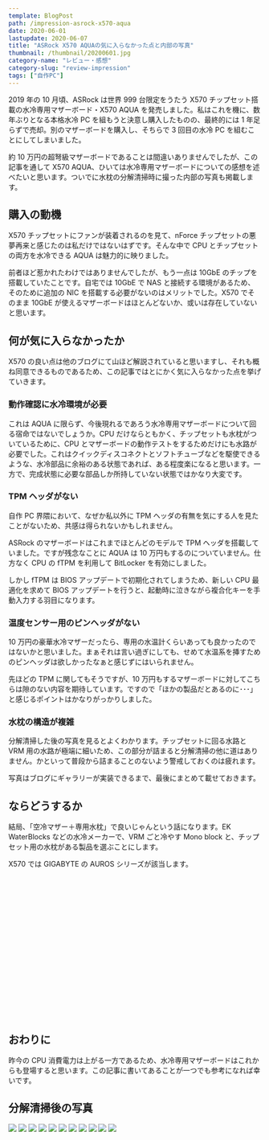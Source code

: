 ```yaml
---
template: BlogPost
path: /impression-asrock-x570-aqua
date: 2020-06-01
lastupdate: 2020-06-07
title: "ASRock X570 AQUAの気に入らなかった点と内部の写真"
thumbnail: /thumbnail/20200601.jpg
category-name: "レビュー・感想"
category-slug: "review-impression"
tags: ["自作PC"]
---
```


2019 年の 10 月頃、ASRock は世界 999 台限定をうたう X570 チップセット搭載の水冷専用マザーボード・X570 AQUA を発売しました。私はこれを機に、数年ぶりとなる本格水冷 PC を組もうと決意し購入したものの、最終的には 1 年足らずで売却。別のマザーボードを購入し、そちらで 3 回目の水冷 PC を組むことにしてしまいました。

約 10 万円の超弩級マザーボードであることは間違いありませんでしたが、この記事を通して X570 AQUA、ひいては水冷専用マザーボードについての感想を述べたいと思います。ついでに水枕の分解清掃時に撮った内部の写真も掲載します。

## 購入の動機

X570 チップセットにファンが装着されるのを見て、nForce チップセットの悪夢再来と感じたのは私だけではないはずです。そんな中で CPU とチップセットの両方を水冷できる AQUA は魅力的に映りました。

前者ほど惹かれたわけではありませんでしたが、もう一点は 10GbE のチップを搭載していたことです。自宅では 10GbE で NAS と接続する環境があるため、そのために追加の NIC を搭載する必要がないのはメリットでした。X570 でそのまま 10GbE が使えるマザーボードはほとんどないか、或いは存在していないと思います。

## 何が気に入らなかったか

X570 の良い点は他のブログにて山ほど解説されていると思いますし、それも概ね同意できるものであるため、この記事ではとにかく気に入らなかった点を挙げていきます。

### 動作確認に水冷環境が必要

これは AQUA に限らず、今後現れるであろう水冷専用マザーボードについて回る宿命ではないでしょうか。CPU だけならともかく、チップセットも水枕がついているために、CPU とマザーボードの動作テストをするためだけにも水路が必要でした。これはクイックディスコネクトとソフトチューブなどを駆使できるような、水冷部品に余裕のある状態であれば、ある程度楽になると思います。一方で、完成状態に必要な部品しか所持していない状態ではかなり大変です。

### TPM ヘッダがない

自作 PC 界隈において、なぜか私以外に TPM ヘッダの有無を気にする人を見たことがないため、共感は得られないかもしれません。

ASRock のマザーボードはこれまでほとんどのモデルで TPM ヘッダを搭載していました。ですが残念なことに AQUA は 10 万円もするのについていません。仕方なく CPU の fTPM を利用して BitLocker を有効にしました。

しかし fTPM は BIOS アップデートで初期化されてしまうため、新しい CPU 最適化を求めて BIOS アップデートを行うと、起動時に泣きながら複合化キーを手動入力する羽目になります。

### 温度センサー用のピンヘッダがない

10 万円の豪華水冷マザーだったら、専用の水温計くらいあっても良かったのではないかと思いました。まぁそれは言い過ぎにしても、せめて水温系を挿すためのピンヘッダは欲しかったなぁと感じずにはいられません。

先ほどの TPM に関してもそうですが、10 万円もするマザーボードに対してこちらは隙のない内容を期待しています。ですので「ほかの製品だとあるのに･･･」と感じるポイントはかなりがっかりしました。

### 水枕の構造が複雑

分解清掃した後の写真を見るとよくわかります。チップセットに回る水路と VRM 用の水路が極端に細いため、この部分が詰まると分解清掃の他に道はありません。かといって普段から詰まることのないよう警戒しておくのは疲れます。

写真はブログにギャラリーが実装できるまで、最後にまとめて載せておきます。

## ならどうするか

結局、「空冷マザー＋専用水枕」で良いじゃんという話になります。EK WaterBlocks などの水冷メーカーで、VRM ごと冷やす Mono block と、チップセット用の水枕がある製品を選ぶことにします。

X570 では GIGABYTE の AUROS シリーズが該当します。

<div class="iframely-embed"><div class="iframely-responsive" style="height: 140px; padding-bottom: 0;"><a href="https://www.amazon.co.jp/GIGABYTE-X570-AORUS-ELITE-X570%25E3%2583%2581%25E3%2583%2583%25E3%2583%2597%25E3%2582%25BB%25E3%2583%2583%25E3%2583%2588%25E6%2590%25AD%25E8%25BC%2589/dp/B07SVRZGMX" data-iframely-url="//cdn.iframe.ly/nOdPUJL?iframe=card-small&omit_script=1"></a></div></div>

<div class="iframely-embed"><div class="iframely-responsive" style="height: 140px; padding-bottom: 0;"><a href="https://www.amazon.co.jp/GIGABYTE-X570-AORUS-MASTER-X570%25E3%2583%2581%25E3%2583%2583%25E3%2583%2597%25E3%2582%25BB%25E3%2583%2583%25E3%2583%2588%25E6%2590%25AD%25E8%25BC%2589/dp/B07SSM6CLC" data-iframely-url="//cdn.iframe.ly/sHo05Fg?iframe=card-small&omit_script=1"></a></div></div>

## おわりに

昨今の CPU 消費電力は上がる一方であるため、水冷専用マザーボードはこれからも登場すると思います。この記事に書いてあることが一つでも参考になれば幸いです。

## 分解清掃後の写真

![](./01.jpg)
![](./02.jpg)
![](./03.jpg)
![](./04.jpg)
![](./05.jpg)
![](./06.jpg)
![](./07.jpg)
![](./08.jpg)
![](./09.jpg)
![](./10.jpg)
![](./11.jpg)
